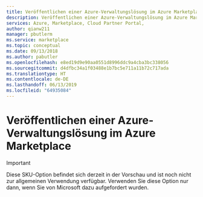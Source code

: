 ```yaml
---
title: Veröffentlichen einer Azure-Verwaltungslösung im Azure Marketplace
description: Veröffentlichen einer Azure-Verwaltungslösung im Azure Marketplace
services: Azure, Marketplace, Cloud Partner Portal,
author: qianw211
manager: pbutlerm
ms.service: marketplace
ms.topic: conceptual
ms.date: 09/13/2018
ms.author: pabutler
ms.openlocfilehash: e8ed19d9e90aa0551d8996ddc9a4cba3bc338056
ms.sourcegitcommit: d4dfbc34a1f03488e1b7bc5e711a11b72c717ada
ms.translationtype: HT
ms.contentlocale: de-DE
ms.lasthandoff: 06/13/2019
ms.locfileid: "64935084"
---
```

<a name="publish-an-azure-management-solution-to-azure-marketplace"></a>Veröffentlichen einer Azure-Verwaltungslösung im Azure Marketplace 
========================================================

> [!IMPORTANT]
> Diese SKU-Option befindet sich derzeit in der Vorschau und ist noch nicht zur allgemeinen Verwendung verfügbar. Verwenden Sie diese Option nur dann, wenn Sie von Microsoft dazu aufgefordert wurden.
